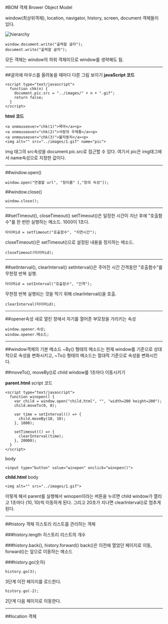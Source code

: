 #BOM 객체
Brower Object Model

window(최상위객체), location, navigator, history, screen, document 객체들이 있다.

![hierarchy](http://hwang.cisdept.cpp.edu/webdev/images/bom.gif)

    window.document.write("출력할 글자");
    document.write("출력할 글자");

모든 객체는 window의 하위 객체이므로 window를 생략해도 됨.

---------------

##글자에 마우스를 올려놓을 때마다 다른 그림 보이기
**javaScript 코드**

    <script type="text/javascript">
      function chk(n) {
        document.pic.src = "../images/" + n + ".gif";
        return false;
      }
    </script>

**html 코드**

    <a onmouseover="chk(1)">목마</a><p>
    <a onmouseover="chk(2)">사랑의 우체통</a><p>
    <a onmouseover="chk(3)">불자동차</a><p>
    <img alt="" src="../images/1.gif" name="pic">

img 태그의 src속성을 document.pic.src로 접근할 수 있다. 여기서 pic은 img태그에서 name속성으로 지정한 값이다.

-------------

##window.open()

    window.open("연결할 url", "창이름" [,"창의 속성"]);

##window.close()

    window.close();

-------------

##setTimeout(), closeTimeout()
setTimeout()은 일정한 시간이 지난 후에 "호출함수"를 한 번만 실행하는 메소드. 1000이 1초다.

    타이머id = setTimeout("호출함수", "지연시간");

closeTimeout()은 setTimeout()으로 설정된 내용을 정지하는 메소드.

    closeTimeout(타이머id);

-------------------

##setInterval(), clearInterval()
setInterval()은 주어진 시간 간격동안 "호출함수"를 무한정 반복 실행.

    타이머id = setInterval("호출함수", "간격");

무한정 반복 실행되는 것을 막기 위해 clearInterval()을 호출.

    clearInterval(타이머id);

----------------

##opener속성
새로 열린 창에서 자기를 열어준 부모창을 가리키는 속성

    window.opener.속성;
    window.opener.메소드;

------------------

##window객체의 기본 메소드
~By() 형태의 메소드는 현재 window를 기준으로 상대적으로 속성을 변화시키고, ~To() 형태의 메소드는 절대적 기준으로 속성을 변화시킨다.

##moveTo(), moveBy()로 child window를 1초마다 이동시키기

**parent.html**
script 코드

    <script type="text/javascript">
      function winopen() {
        var child = window.open("child.html", "", "width=200 height=200");
        child.moveTo(0, 0);

        var time = setInterval(() => {
          child.moveBy(10, 10);
        }, 1000);

        setTimeout(() => {
          clearInterval(time);
        }, 20000);
      }
    </script>

body

    <input type="button" value="winopen" onclick="winopen()">

**child.html**
body

    <img alt="" src="../images/1.gif">

이렇게 해서 parent를 실행해서 winopen이라는 버튼을 누르면 child window가 열리고 1초마다 (10, 10)씩 이동하게 된다. 그리고 20초가 지나면 clearInterval()로 멈추게 된다.

-----------------

##history 객체
히스토리 리스트를 관리하는 객체

###history.length
히스토리 리스트의 개수

###history.back(), history.forward()
back()은 이전에 열었던 페이지로 이동, forward()는 앞으로 이동하는 메소드

###history.go(숫자)

    history.go(3);

3단계 이전 페이지를 로드한다.

    history.go(-2);

2단계 다음 페이지로 이동한다.

----------------

##location 객체
